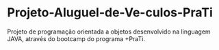 # Projeto-Aluguel-de-Ve-culos-PraTi
Projeto de programação orientada a objetos desenvolvido na linguagem JAVA, através do bootcamp do programa +PraTi.
